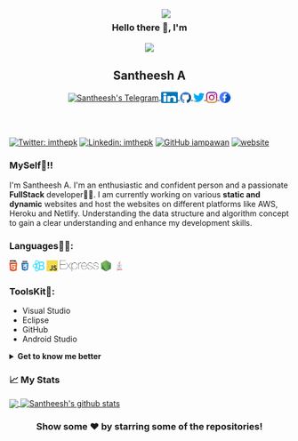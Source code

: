 <img align='right' src="https://media.giphy.com/media/M9gbBd9nbDrOTu1Mqx/giphy.gif" width="230">
<h3 align="center"> Hello there 👋, I'm</h3>
<p align="center">
<a href="https://santheesh16.github.io/santheesh-live/"><img align="center" width="50px" src="https://santheesh16.github.io/santheesh-live/static/media/logow.016d2872.webp"/></a>
</p>
<h2 align="center"> Santheesh A </h2>

<p align="center">
<a href="https://t.me/Santheesh62">
  <img align="center" alt="Santheesh's Telegram" width="22px" src="https://cdn.jsdelivr.net/npm/simple-icons@v3/icons/telegram.svg" />
</a>
<a href="https://www.linkedin.com/in/santheesh-a-860a7614b/" target="_blank" rel="noopener noreferrer">
  <img align="center" src="https://github.com/santheesh16/portfolio/blob/master/src/assets/img/contact/linkedin.svg" alt="linkedIn" width="30" height="20"/>
</a>
<a href="https://github.com/santheesh16" target="_blank" rel="noopener noreferrer">
  <img align="center" src="https://github.com/santheesh16/portfolio/blob/master/src/assets/img/contact/github.svg" alt="GitHub" width="20px" height="20px"/>
</a>
<a href="https://twitter.com/santheesh_a" target="_blank" rel="noopener noreferrer">
  <img align="center" src="https://github.com/santheesh16/portfolio/blob/master/src/assets/img/contact/twitter.svg" alt="twitter" width="20px" height="20px"/>
</a>
<a href="https://www.instagram.com/swagy_boyoffi_/" target="_blank" rel="noopener noreferrer">
  <img align="center" src="https://github.com/santheesh16/portfolio/blob/master/src/assets/img/contact/instagram.svg" alt="instagram" width="20px" height="20px"/>
</a>
<a href="https://www.facebook.com/profile.php?id=100011974931316&sk=about" target="_blank" rel="noopener noreferrer">
  <img align="center" src="https://github.com/santheesh16/portfolio/blob/master/src/assets/img/contact/facebook.svg" alt="facebook" width="20px" height="20px"/>
</a>
</p>
<br/>
<br/>

[![Twitter: imthepk](https://img.shields.io/twitter/follow/santheesh_a?style=social)](https://twitter.com/santheesh_a)
[![Linkedin: imthepk](https://img.shields.io/badge/-santheesh-blue?style=flat-square&logo=Linkedin&logoColor=white&link=https://www.linkedin.com/in/santheesh-a-860a7614b/)](https://www.linkedin.com/in/santheesh-a-860a7614b/)
[![GitHub iampawan](https://img.shields.io/github/followers/santheesh16?label=follow&style=social)](https://github.com/santheesh16)
[![website](https://img.shields.io/badge/PortfolioWebsite-santheesh.live-2648ff?style=flat-square&logo=google-chrome)](https://santheesh16.github.io/santheesh-live/)

### MySelf💟!!
   I'm Santheesh A. I'm an enthusiastic and confident person and a passionate **FullStack** developer👨‍💻. I am currently working on various **static and dynamic** websites and host the websites on different  platforms like AWS, Heroku and Netlify. Understanding the data structure and algorithm concept to gain a clear understanding and enhance my development skills.

### Languages👨‍💻:  

<code><img height="20" src="https://github.com/santheesh16/portfolio/blob/master/src/assets/img/skills/html-5.svg"></code>
<code><img height="20" src="https://github.com/santheesh16/portfolio/blob/master/src/assets/img/skills/css3.svg"></code>
<code><img height="20" src="https://github.com/santheesh16/portfolio/blob/master/src/assets/img/skills/react-bootstrap.svg"></code>
<code><img height="20" src="https://raw.githubusercontent.com/github/explore/80688e429a7d4ef2fca1e82350fe8e3517d3494d/topics/javascript/javascript.png"></code>
<code><img height="20" src="https://github.com/santheesh16/portfolio/blob/master/src/assets/img/skills/express.svg"></code>
<code><img height="20" src="https://raw.githubusercontent.com/github/explore/80688e429a7d4ef2fca1e82350fe8e3517d3494d/topics/nodejs/nodejs.png"></code>
<code><img height="20" src="https://github.com/santheesh16/portfolio/blob/master/src/assets/img/skills/java.svg"></code>

### ToolsKit🔨:
<p>
  <ul>
    <li>Visual Studio</li>
    <li>Eclipse</li>
    <li>GitHub</li>
    <li>Android Studio</li>
  </ul>

</p>
<details>
<summary> <strong> Get to know me better </strong> </summary>

## ❤ Things I love
- Everything Tech👩‍💻 and Science🔬. I am pretty much a geek Tech products and an hardcore enthusiast.
- Hollywood Movies🎬 and Series like Sci-fi, Adventure etc📺.

## 👷‍♂️ What I do ?
- Currently I am working in some cool 😎 new projects web development, yeah most probably it is an Full-Stack development related ones.

## Misc.
- I am a productive person 🎮
- Quite learn to new interesting things📚🐛
- Upcoming book reader✍
</details>

### 📈 My Stats
<a href="https://github.com/santheesh16">
  <img align="center" src="https://github-readme-stats.vercel.app/api/top-langs/?username=santheesh16&layout=compact&theme=dark">
  <img align="center" src="https://github-readme-stats.vercel.app/api?username=santheesh16&show_icons=true&theme=dark" alt="Santheesh's github stats"  width=420/>
</a>

<div align="center">

### Show some ❤️ by starring some of the repositories!

</div>
